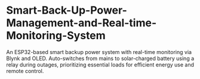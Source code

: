 # Smart-Back-Up-Power-Management-and-Real-time-Monitoring-System
An ESP32-based smart backup power system with real-time monitoring via Blynk and OLED. Auto-switches from mains to solar-charged battery using a relay during outages, prioritizing essential loads for efficient energy use and remote control.
